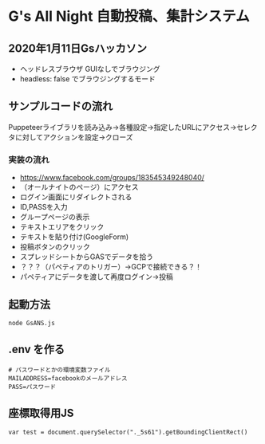 # G's All Night 自動投稿、集計システム
## 2020年1月11日Gsハッカソン

- ヘッドレスブラウザ	GUIなしでブラウジング
- headless: false でブラウジングするモード
## サンプルコードの流れ
Puppeteerライブラリを読み込み→各種設定→指定したURLにアクセス→セレクタに対してアクションを設定→クローズ

### 実装の流れ
- https://www.facebook.com/groups/183545349248040/
- （オールナイトのページ）にアクセス
- 	ログイン画面にリダイレクトされる
- 	ID,PASSを入力
- 	グループページの表示
- 	テキストエリアをクリック
- 	テキストを貼り付け(GoogleForm)
- 	 投稿ボタンのクリック
- スプレッドシートからGASでデータを拾う
- ？？？（パペティアのトリガー）→GCPで接続できる？！
- パペティアにデータを渡して再度ログイン→投稿

## 起動方法
```
node GsANS.js
```

## .env を作る
```
# パスワードとかの環境変数ファイル
MAILADDRESS=facebookのメールアドレス
PASS=パスワード
```

## 座標取得用JS
```
var test = document.querySelector("._5s61").getBoundingClientRect()
```